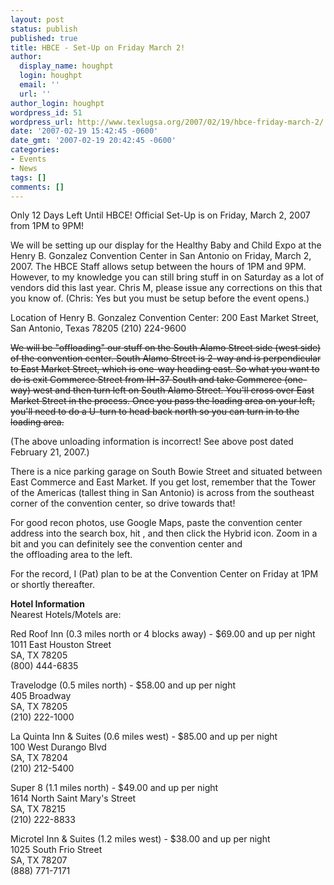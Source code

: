 ```yaml
---
layout: post
status: publish
published: true
title: HBCE - Set-Up on Friday March 2!
author:
  display_name: houghpt
  login: houghpt
  email: ''
  url: ''
author_login: houghpt
wordpress_id: 51
wordpress_url: http://www.texlugsa.org/2007/02/19/hbce-friday-march-2/
date: '2007-02-19 15:42:45 -0600'
date_gmt: '2007-02-19 20:42:45 -0600'
categories:
- Events
- News
tags: []
comments: []
---
```

<p>Only 12 Days Left Until HBCE! Official Set-Up is on Friday, March 2, 2007 from 1PM to 9PM!</p>
<p>We will be setting up our display for the Healthy Baby and Child Expo at the Henry B. Gonzalez Convention Center in San Antonio on Friday, March 2, 2007. The HBCE Staff allows setup between the hours of 1PM and 9PM. However, to my knowledge you can still bring stuff in on Saturday as a lot of vendors did this last year. Chris M, please issue any corrections on this that you know of. (Chris: Yes but you must be setup before the event opens.)</p>
<p>Location of Henry B. Gonzalez Convention Center: 200 East Market Street, San Antonio, Texas 78205 (210) 224-9600</p>
<p><del datetime="2007-02-21T19:26:39+00:00">We will be "offloading" our stuff on the South Alamo Street side (west side) of the convention center. South Alamo Street is 2-way and is perpendicular to East Market Street, which is one-way heading east. So what you want to do is exit Commerce Street from IH-37 South and take Commerce (one-way) west and then turn left on South Alamo Street. You'll cross over East Market Street in the process. Once you pass the loading area on your left, you'll need to do a U-turn to head back north so you can turn in to the loading area.</del></p>
<p>(The above unloading information is incorrect! See above post dated February 21, 2007.)</p>
<p>There is a nice parking garage on South Bowie Street and situated between East Commerce and East Market. If you get lost, remember that the Tower of the Americas (tallest thing in San Antonio) is across from the southeast corner of the convention center, so drive towards that!</p>
<p>For good recon photos, use Google Maps, paste the convention center address into the search box, hit <Enter>, and then click the Hybrid icon. Zoom in a bit and you can definitely see the convention center and<br />
the offloading area to the left.</p>
<p>For the record, I (Pat) plan to be at the Convention Center on Friday at 1PM or shortly thereafter.</p>
<p><strong>Hotel Information</strong><br />
Nearest Hotels/Motels are:</p>
<p>Red Roof Inn (0.3 miles north or 4 blocks away) - $69.00 and up per night<br />
1011 East Houston Street<br />
SA, TX 78205<br />
(800) 444-6835</p>
<p>Travelodge (0.5 miles north) - $58.00 and up per night<br />
405 Broadway<br />
SA, TX 78205<br />
(210) 222-1000</p>
<p>La Quinta Inn &amp; Suites (0.6 miles west) - $85.00 and up per night<br />
100 West Durango Blvd<br />
SA, TX 78204<br />
(210) 212-5400</p>
<p>Super 8 (1.1 miles north) - $49.00 and up per night<br />
1614 North Saint Mary's Street<br />
SA, TX 78215<br />
(210) 222-8833</p>
<p>Microtel Inn &amp; Suites (1.2 miles west) - $38.00 and up per night<br />
1025 South Frio Street<br />
SA, TX 78207<br />
(888) 771-7171</p>
